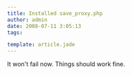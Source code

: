 ```yaml
---
title: Installed save_proxy.php
author: admin
date: 2008-07-11 3:05:13
tags: 

template: article.jade
---
```


It won't fail now. Things should work fine.
